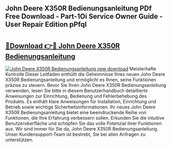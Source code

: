 ## John Deere X350R Bedienungsanleitung PDf Free Download - Part-1Oi Service Owner Guide - User Repair Edition pPfqI

# <h2><a href="http://df558tx.blite.top/?on=John+Deere+X350R+Bedienungsanleitung">🔗Download 👉🔴 John Deere X350R Bedienungsanleitung</a></h2>

[![John Deere X350R Bedienungsanleitung new download](https://i.imgur.com/lujVjoI.png)](http://df558tx.blite.top/?on=John+Deere+X350R+Bedienungsanleitung)
Meisterhafte Kontrolle Dieser Leitfaden enthüllt die Geheimnisse Ihres neuen John Deere X350R Bedienungsanleitung und ermöglicht es Ihnen, seine Funktionen präzise zu steuern. Bevor Sie Ihren John Deere X350R Bedienungsanleitung verwenden, lesen Sie bitte in diesem Benutzerhandbuch detaillierte Anweisungen zur Einrichtung, Bedienung und Fehlerbehebung des Produkts. Es enthält klare Anweisungen für Installation, Einrichtung und Betrieb sowie wichtige Sicherheitsinformationen. Ihr neues John Deere X350R Bedienungsanleitung bietet eine beeindruckende Reihe von Funktionen, die Ihre Erfahrung verbessern sollen. Erkunden Sie die intuitive Benutzeroberfläche und schöpfen Sie das volle Potenzial ihrer Funktionen aus. Wir sind immer für Sie da, John Deere X350R Bedienungsanleitung. Unser Kundensupport-Team ist bestrebt, Sie bei allen Anfragen zu unterstützen.

